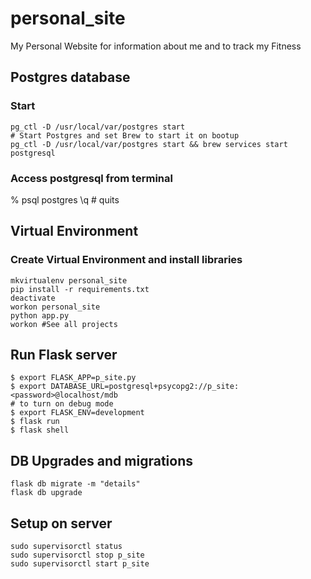 # personal_site
My Personal Website for information about me and to track my Fitness

## Postgres database
### Start
```
pg_ctl -D /usr/local/var/postgres start
# Start Postgres and set Brew to start it on bootup
pg_ctl -D /usr/local/var/postgres start && brew services start postgresql
```

### Access postgresql from terminal
% psql postgres
\q # quits

## Virtual Environment
### Create Virtual Environment and install libraries
```
mkvirtualenv personal_site
pip install -r requirements.txt
deactivate
workon personal_site
python app.py
workon #See all projects

```

## Run Flask server
```
$ export FLASK_APP=p_site.py
$ export DATABASE_URL=postgresql+psycopg2://p_site:<password>@localhost/mdb
# to turn on debug mode
$ export FLASK_ENV=development
$ flask run
$ flask shell
```

## DB Upgrades and migrations
```
flask db migrate -m "details"
flask db upgrade
```

## Setup on server
```
sudo supervisorctl status
sudo supervisorctl stop p_site
sudo supervisorctl start p_site
```
